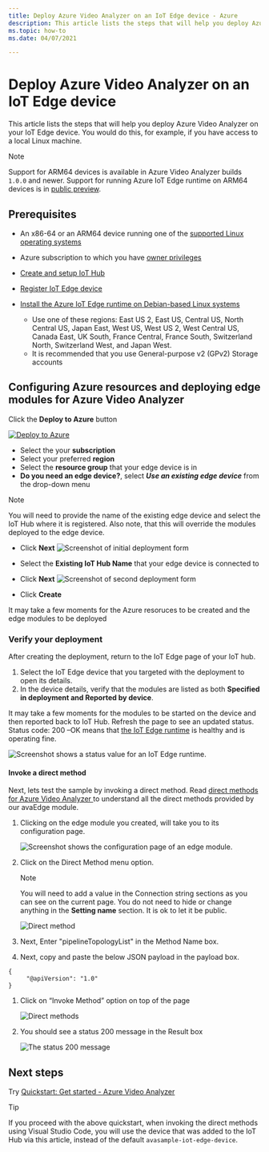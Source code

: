```yaml
---
title: Deploy Azure Video Analyzer on an IoT Edge device - Azure
description: This article lists the steps that will help you deploy Azure Video Analyzer on your IoT Edge device. You would do this, for example, if you have access to a local Linux machine.
ms.topic: how-to
ms.date: 04/07/2021

---
```

# Deploy Azure Video Analyzer on an IoT Edge device

This article lists the steps that will help you deploy Azure Video Analyzer on your IoT Edge device. You would do this, for example, if you have access to a local Linux machine.

> [!NOTE]
> Support for ARM64 devices is available in Azure Video Analyzer builds `1.0.0` and newer.
> Support for running Azure IoT Edge runtime on ARM64 devices is in [public preview](https://azure.microsoft.com/support/legal/preview-supplemental-terms/).

## Prerequisites

* An x86-64 or an ARM64 device running one of the [supported Linux operating systems](../../iot-edge/support.md#operating-systems)
* Azure subscription to which you have [owner privileges](../../role-based-access-control/built-in-roles.md#owner)
* [Create and setup IoT Hub](../../iot-hub/iot-hub-create-through-portal.md)
* [Register IoT Edge device](../../iot-edge/how-to-register-device.md)
* [Install the Azure IoT Edge runtime on Debian-based Linux systems](../../iot-edge/how-to-install-iot-edge.md)

    * Use one of these regions: East US 2, East US, Central US, North Central US, Japan East, West US, West US 2, West Central US, Canada East, UK South, France Central, France South, Switzerland North, Switzerland West, and Japan West.
    * It is recommended that you use General-purpose v2 (GPv2) Storage accounts

## Configuring Azure resources and deploying edge modules for Azure Video Analyzer

Click the **Deploy to Azure** button

[![Deploy to Azure](https://aka.ms/deploytoazurebutton)](https://aka.ms/ava/click-to-deploy/form)

* Select the your **subscription**
* Select your preferred **region**
* Select the **resource group** that your edge device is in 
* **Do you need an edge device?**, select ***Use an existing edge device*** from the drop-down menu
> [!NOTE]
> You will need to provide the name of the existing edge device and select the IoT Hub where it is registered. Also note, that this will override the modules deployed to the edge device.
* Click **Next**
![Screenshot of initial deployment form](./media/deploy-iot-edge-device/form1.PNG)

* Select the **Existing IoT Hub Name** that your edge device is connected to
* Click **Next**
![Screenshot of second deployment form](./media/deploy-iot-edge-device/form2.PNG)

* Click **Create**

It may take a few moments for the Azure resoruces to be created and the edge modules to be deployed


### Verify your deployment

After creating the deployment, return to the IoT Edge page of your IoT hub.

1. Select the IoT Edge device that you targeted with the deployment to open its details.
2. In the device details, verify that the modules are listed as both **Specified in deployment and Reported by device**.

It may take a few moments for the modules to be started on the device and then reported back to IoT Hub. Refresh the page to see an updated status.
Status code: 200 –OK means that [the IoT Edge runtime](../../iot-edge/iot-edge-runtime.md) is healthy and is operating fine.

![Screenshot shows a status value for an IoT Edge runtime.](./media/deploy-iot-edge-device/status.png)

#### Invoke a direct method

Next, lets test the sample by invoking a direct method. Read [direct methods for Azure Video Analyzer ](direct-methods.md) to understand all the direct methods provided by our avaEdge module.

1. Clicking on the edge module you created, will take you to its configuration page.  

    ![Screenshot shows the configuration page of an edge module.](./media/deploy-iot-edge-device/modules.png)
1. Click on the Direct Method menu option.

    > [!NOTE] 
    > You will need to add a value in the Connection string sections as you can see on the current page. You do not need to hide or change anything in the **Setting name** section. It is ok to let it be public.

    ![Direct method](./media/deploy-iot-edge-device/module-details.png)
1. Next, Enter "pipelineTopologyList" in the Method Name box.
1. Next, copy and paste the below JSON payload in the payload box.
    
```
{
     "@apiVersion": "1.0"
}
```
1. Click on “Invoke Method” option on top of the page

    ![Direct methods](./media/deploy-iot-edge-device/direct-method.png)
1. You should see a status 200 message in the Result box

    ![The status 200 message](./media/deploy-iot-edge-device/connection-timeout.png) 

## Next steps

Try [Quickstart: Get started - Azure Video Analyzer]()

> [!TIP]
> If you proceed with the above quickstart, when invoking the direct methods using Visual Studio Code, you will use the device that was added to the IoT Hub via this article, instead of the default `avasample-iot-edge-device`.
